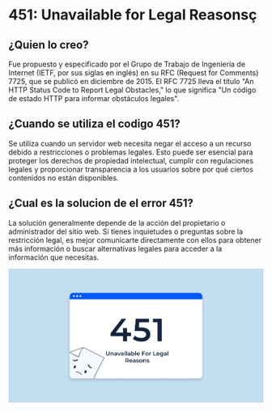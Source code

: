 # 451: Unavailable for Legal Reasonsç

## ¿Quien lo creo? ##

Fue propuesto y especificado por el Grupo de Trabajo de Ingeniería de Internet (IETF, por sus siglas en inglés) en su RFC (Request for Comments) 7725, que se publicó en diciembre de 2015. El RFC 7725 lleva el título "An HTTP Status Code to Report Legal Obstacles," lo que significa "Un código de estado HTTP para informar obstáculos legales".


## ¿Cuando se utiliza el codigo 451? ##

 Se utiliza cuando un servidor web necesita negar el acceso a un recurso debido a restricciones o problemas legales. Esto puede ser esencial para proteger los derechos de propiedad intelectual, cumplir con regulaciones legales y proporcionar transparencia a los usuarios sobre por qué ciertos contenidos no están disponibles.

 
## ¿Cual es la solucion de el error 451? ##

 La solución generalmente depende de la acción del propietario o administrador del sitio web. Si tienes inquietudes o preguntas sobre la restricción legal, es mejor comunicarte directamente con ellos para obtener más información o buscar alternativas legales para acceder a la información que necesitas.

 ![U+200E](https://github.com/MigueelHub/451UnavailableforLegalReasons/blob/main/451-status-code.png "Imagen")
 
 